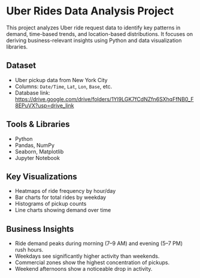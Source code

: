 
# Uber Rides Data Analysis Project

This project analyzes Uber ride request data to identify key patterns in demand, time-based trends, and location-based distributions. It focuses on deriving business-relevant insights using Python and data visualization libraries.

## Dataset
- Uber pickup data from New York City
- Columns: `Date/Time`, `Lat`, `Lon`, `Base`, etc.
- Database link: https://drive.google.com/drive/folders/1Yl9LGK7fCdNZfn6SXhqFfNB0_F8EPuVX?usp=drive_link


## Tools & Libraries
- Python
- Pandas, NumPy
- Seaborn, Matplotlib
- Jupyter Notebook

## Key Visualizations
- Heatmaps of ride frequency by hour/day
- Bar charts for total rides by weekday
- Histograms of pickup counts
- Line charts showing demand over time

## Business Insights
- Ride demand peaks during morning (7–9 AM) and evening (5–7 PM) rush hours.
- Weekdays see significantly higher activity than weekends.
- Commercial zones show the highest concentration of pickups.
- Weekend afternoons show a noticeable drop in activity.

